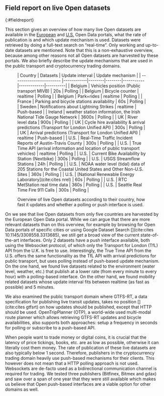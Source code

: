 ## Field report on live Open datasets
{:#fieldreport}

This section gives an overview of how many live Open datasets are available in the [European](https://www.europeandataportal.eu/data/datasets) and [U.S.](https://data.gov) Open Data portals, what the rate of publication is and which update mechanism is used. Datasets were retrieved by doing a full-text search on “real-time”. Only working and up-to-date datasets are mentioned. Note that this is a non-exhaustive overview, because among other reasons not all Open datasets are harvested by these portals. We also briefly describe the update mechanisms that are used in the public transport and cryptocurrency trading domains. 

<figure id="report" class="table" markdown="1">

| Country                  | Datasets | Update interval    | Update mechanism |
| ------------------------ |------------|--------|--------|-----------|-------------|----------|
| Belgium                   | Vehicles position (Public transport MIVB)    | 20s      | Polling      |
| Belgium                   | Bicycle counter    | realtime      | Polling      |
| Belgium                   |  Park+rides       | realtime      | Polling |
| France                   |  Parking and bicycle stations availability  |   60s    | Polling      |
| Sweden                   |  Notifications about Lightning Strikes  |   realtime    | Push-based      |
| Ireland                   |  weather station information, the Irish National Tide Gauge Network  |  3600s     | Polling      |
| UK                   |  River level data   |   900s    | Polling      |
| UK                   |  Cycle hire availability & arrival predictions (Transport for London Unified API)  |   300s    | Polling      |
| UK                   |  Arrival predictions (Transport for London Unified API)  |   realtime    | Push-based      |
| U.S.                   |  Real-Time Traffic Incident Reports of Austin-Travis County  |  300s     | Polling      |
| U.S.                   |  True Time API (arrival information and location of public transport vehicles)  |   realtime    | Polling      |
| U.S.                   | Current Bike Availability by Station (Nextbike)   |   300s    | Polling      |
| U.S.                   |  USGS Streamflow Stations  |    24h   | Polling      |
| U.S.                   |  NOAA water level (tidal) data of 205 Stations for the Coastal United States and Other Non-U.S. Sites  |   360s   | Polling      |
| U.S.                   |  [National Renewable Energy Laboratory](cite:cites nrel)  |   60s    | Polling      |
| U.S.                   |  RTC MetStation real time data  |   360s    | Polling      |
| U.S.                   |  Seattle Real Time Fire 911 Calls  |   300s    | Polling      |



<figcaption markdown="block">
Overview of live Open datasets according to their country, how fast it updates and whether a polling or push interface is used.
</figcaption>
</figure>

On [](#report) we see that live Open datasets from only five countries are harvested by the European Open Data portal. While we can argue that there are more relevant datasets than on this overview, for example by browsing for Open Data portals of specific cities or using Google Dataset Search [](cite:cites 10.1145/3308558.3313685), we still get a broad view of the current state-of-the-art interfaces. Only 2 datasets have a push interface available, both using the Websocket protocol, of which only the Transport for London (TfL) API from the U.K. is free to use. Interestingly, the True Time API from the U.S. offers the same functionality as the TfL API with arrival predictions for public transport, but uses polling instead of push-based update mechanism. On the one hand, we found live datasets related to the environment (water level, weather, etc.) that publish at a lower rate (from every minute to every hour) with a polling-based interface. On the other hand, we found mobility related datasets whose update interval fits between realtime (as fast as possible) and 5 minutes. 

We also examined the public transport domain where GTFS-RT, a data specification for publishing live transit updates, takes no position [](cite:cites gtfsrt) on how updates should be published, except that HTTP should be used. OpenTripPlanner (OTP), a world-wide used multi-modal route planner which allows retrieving GTFS-RT updates and bicycle availabilities, also supports both approaches: setup a frequency in seconds for polling or subscribe to a push-based API.

When people want to trade money or digital coins, it is crucial that the latency of price tickings, books, etc. are as low as possible, otherwise it can literally cost them money. The rate of publication of these live datasets are also typically below 1 second. Therefore, publishers in the cryptocurrency trading domain heavily use push-based mechanisms for their clients. This however does not mean that a HTTP polling approach is not used. Websockets are de-facto used as a bidirectional communication channel is required for trading. We tested three publishers (Bitfinex, Bitmex and gdax) and saw over a span of one year that they were still available which makes us believe that Open push-based interfaces are a viable option for other domains as well. 
